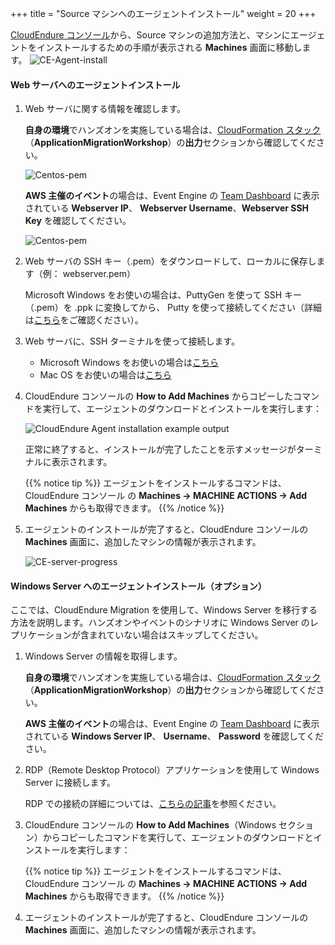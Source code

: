 +++
title = "Source マシンへのエージェントインストール"
weight = 20
+++

<a href="https://console.cloudendure.com">CloudEndure コンソール</a>から、Source マシンの追加方法と、マシンにエージェントをインストールするための手順が表示される **Machines** 画面に移動します。
![CE-Agent-install](/ce/CE-Agent-install.png)

#### Web サーバへのエージェントインストール

1. Web サーバに関する情報を確認します。

    **自身の環境**でハンズオンを実施している場合は、<a href="https://us-west-2.console.aws.amazon.com/cloudformation/home?region=us-west-2#/" target="_blank">CloudFormation スタック</a>（**ApplicationMigrationWorkshop**）の**出力**セクションから確認してください。

    ![Centos-pem](/ce/webserver-self-paced-info.ja.png)    

    **AWS 主催のイベント**の場合は、Event Engine の <A href="https://dashboard.eventengine.run/dashboard" target="_blank">Team Dashboard</a> に表示されている **Webserver IP**、 **Webserver Username**、**Webserver SSH Key** を確認してください。

    ![Centos-pem](/ce/Centos-pem.png)

2. Web サーバの SSH キー（.pem）をダウンロードして、ローカルに保存します（例： webserver.pem）

    Microsoft Windows をお使いの場合は、PuttyGen を使って SSH キー（.pem）を .ppk に変換してから、 Putty を使って接続してください（詳細は<a href="https://docs.aws.amazon.com/AWSEC2/latest/UserGuide/putty.html" target="_blank">こちら</a>をご確認ください）。
    

3. Web サーバに、SSH ターミナルを使って接続します。

    - Microsoft Windows をお使いの場合は<a href="https://docs.aws.amazon.com/AWSEC2/latest/UserGuide/putty.html" target="_blank">こちら</a>
    - Mac OS をお使いの場合は<a href="https://docs.aws.amazon.com/quickstarts/latest/vmlaunch/step-2-connect-to-instance.html#sshclient" target="_blank">こちら</a>

4. CloudEndure コンソールの **How to Add Machines** からコピーしたコマンドを実行して、エージェントのダウンロードとインストールを実行します：

    ![CloudEndure Agent installation example output](/ce/CE-Agent-install-detailed.ja.png)

    正常に終了すると、インストールが完了したことを示すメッセージがターミナルに表示されます。
    
    {{% notice tip %}}
エージェントをインストールするコマンドは、CloudEndure コンソール の **Machines → MACHINE ACTIONS → Add Machines** からも取得できます。
{{% /notice %}}

5. エージェントのインストールが完了すると、CloudEndure コンソールの **Machines** 画面に、追加したマシンの情報が表示されます。

    ![CE-server-progress](/ce/CE-server-progress.png)


#### Windows Server へのエージェントインストール（オプション）

ここでは、CloudEndure Migration を使用して、Windows Server を移行する方法を説明します。ハンズオンやイベントのシナリオに Windows Server のレプリケーションが含まれていない場合はスキップしてください。

1. Windows Server の情報を取得します。

    **自身の環境**でハンズオンを実施している場合は、<a href="https://us-west-2.console.aws.amazon.com/cloudformation/home?region=us-west-2#/" target="_blank">CloudFormation スタック</a>（**ApplicationMigrationWorkshop**）の**出力**セクションから確認してください。

    **AWS 主催のイベント**の場合は、Event Engine の <A href="https://dashboard.eventengine.run/dashboard" target="_blank">Team Dashboard</a> に表示されている **Windows Server IP**、 **Username**、 **Password** を確認してください。

2. RDP（Remote Desktop Protocol）アプリケーションを使用して Windows Server に接続します。

    RDP での接続の詳細については、<a href="https://docs.aws.amazon.com/AWSEC2/latest/WindowsGuide/connecting_to_windows_instance.html" target="_blank">こちらの記事</a>を参照ください。

3. CloudEndure コンソールの **How to Add Machines**（Windows セクション）からコピーしたコマンドを実行して、エージェントのダウンロードとインストールを実行します：

    {{% notice tip %}}
エージェントをインストールするコマンドは、CloudEndure コンソール の **Machines → MACHINE ACTIONS → Add Machines** からも取得できます。
{{% /notice %}}

4. エージェントのインストールが完了すると、CloudEndure コンソールの **Machines** 画面に、追加したマシンの情報が表示されます。